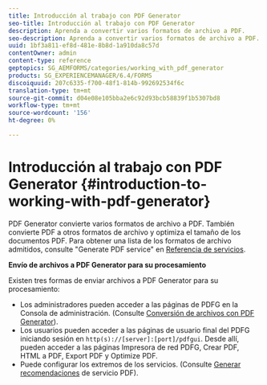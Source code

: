 ```yaml
---
title: Introducción al trabajo con PDF Generator
seo-title: Introducción al trabajo con PDF Generator
description: Aprenda a convertir varios formatos de archivo a PDF.
seo-description: Aprenda a convertir varios formatos de archivo a PDF.
uuid: 1bf3a811-ef8d-481e-8b8d-1a910da8c57d
contentOwner: admin
content-type: reference
geptopics: SG_AEMFORMS/categories/working_with_pdf_generator
products: SG_EXPERIENCEMANAGER/6.4/FORMS
discoiquuid: 207c6335-f700-48f1-814b-992692534f6c
translation-type: tm+mt
source-git-commit: d04e08e105bba2e6c92d93bcb58839f1b5307bd8
workflow-type: tm+mt
source-wordcount: '156'
ht-degree: 0%

---
```



# Introducción al trabajo con PDF Generator {#introduction-to-working-with-pdf-generator}

PDF Generator convierte varios formatos de archivo a PDF. También convierte PDF a otros formatos de archivo y optimiza el tamaño de los documentos PDF. Para obtener una lista de los formatos de archivo admitidos, consulte &quot;Generate PDF service&quot; en [Referencia de servicios](https://www.adobe.com/go/learn_aemforms_services_63).

**Envío de archivos a PDF Generator para su procesamiento**

Existen tres formas de enviar archivos a PDF Generator para su procesamiento:

* Los administradores pueden acceder a las páginas de PDFG en la Consola de administración. (Consulte [Conversión de archivos con PDF Generator](/help/forms/using/admin-help/converting-files-using-pdf-generator.md)).
* Los usuarios pueden acceder a las páginas de usuario final del PDFG iniciando sesión en `http(s)://[server]:[port]/pdfgui`. Desde allí, pueden acceder a las páginas Impresora de red PDFG, Crear PDF, HTML a PDF, Export PDF y Optimize PDF.
* Puede configurar los extremos de los servicios. (Consulte <!--Fix broken link Managing Endpoints and --> [Generar recomendaciones](/help/forms/using/admin-help/configuring-watched-folder-endpoints.md#generate-pdf-service-recommendations) de servicio PDF).

